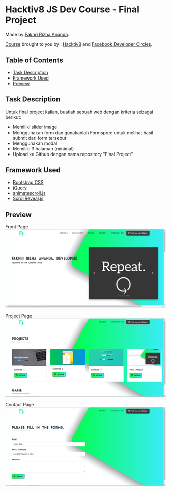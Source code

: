 # Hacktiv8 JS Dev Course - Final Project

Made by [Fakhri Rizha Ananda](https://github.com/user/fakhririzha).


[Course](https://hacktiv8.com/id/devc-javascript-development-course) brought to you by : [Hacktiv8](https://hacktiv8.com) and [Facebook Developer Circles](https://developers.facebook.com/developercircles/).

## Table of Contents
- [Task Description](#task-description)
- [Framework Used](#framework-used)
- [Preview](#preview)

## Task Description

Untuk final project kalian, buatlah sebuah web dengan kriteria sebagai berikut:

- Memiliki slider image
- Menggunakan form dan gunakanlah Formspree untuk melihat hasil submit dari form tersebut
- Menggunakan modal
- Memiliki 3 halaman (minimal)
- Upload ke Github dengan nama repository "Final Project"

## Framework Used

- [Bootstrap CSS](https://getbootstrap.com)
- [jQuery](https://code.jquery.com)
- [animatescroll.js](https://plugins.compzets.com/animatescroll/)
- [ScrollReveal.js](https://http://scrollrevealjs.org)

## Preview

Front Page
![Preview](https://raw.githubusercontent.com/fakhririzha/final-project/master/img/ex4.png)

Project Page
![Preview](https://raw.githubusercontent.com/fakhririzha/final-project/master/img/project.PNG)

Contact Page
![Preview](https://raw.githubusercontent.com/fakhririzha/final-project/master/img/contact.PNG)
